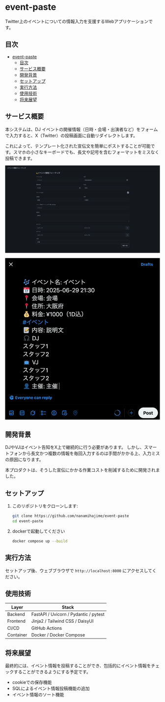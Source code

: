 # event-paste
Twitter上のイベントについての情報入力を支援するWebアプリケーションです。

## 目次
- [event-paste](#event-paste)
  - [目次](#目次)
  - [サービス概要](#サービス概要)
  - [開発背景](#開発背景)
  - [セットアップ](#セットアップ)
  - [実行方法](#実行方法)
  - [使用技術](#使用技術)
  - [将来展望](#将来展望)

## サービス概要
本システムは、DJ イベントの開催情報（日時・会場・出演者など）をフォームで入力すると、X（Twitter）の投稿画面に自動リダイレクトします。

これによって、テンプレート化された宣伝文を簡単にポストすることが可能です。スマホの小さなキーボードでも、長文や記号を含むフォーマットをミスなく投稿できます。

![フォーム画像](docs/form.png)

![ポスト画像](docs/post.png)

## 開発背景
DJやVJはイベント告知をX上で継続的に行う必要があります。
しかし、スマートフォンから長文かつ複数の情報を毎回入力するのは手間がかかる上、入力ミスの原因になります。

本プロダクトは、そうした宣伝にかかる作業コストを削減するために開発されました。

## セットアップ
1. このリポジトリをクローンします:
   ```bash
   git clone https://github.com/nanamihajime/event-paste
   cd event-paste
   ```
2. dockerで起動してください
   ```bash
   docker compose up --build
   ```

## 実行方法
セットアップ後、ウェブブラウザで `http://localhost:8000` にアクセスしてください。

## 使用技術
| Layer     | Stack                           |
| --------- | ------------------------------- |
| Backend   | FastAPI / Uvicorn / Pydantic / pytest    |
| Frontend  | Jinja2 / Tailwind CSS / DaisyUI |
| CI/CD     | GitHub Actions                  |
| Container | Docker / Docker Compose         |


## 将来展望
最終的には、イベント情報を投稿することができ、包括的にイベント情報をチェックすることができるようにする予定です。
- cookieでの保存機能
- SQLによるイベント情報投稿機能の追加
- イベント情報のソート機能